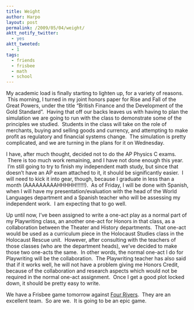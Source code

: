 ```yaml
---
title: Weight
author: Harpo
layout: post
permalink: /2009/05/04/weight/
aktt_notify_twitter:
  - yes
aktt_tweeted:
  - 1
tags:
  - friends
  - frisbee
  - math
  - school
---
```

My academic load is finally starting to lighten up, for a variety of reasons.  This morning, I turned in my joint honors paper for Rise and Fall of the Great Powers, under the title &#8220;British Finance and the Development of the Gold Standard&#8221;.  Having that off our backs leaves us with having to plan the simulation we are going to run with the class to demonstrate some of the principles we studied.  Students in the class will take on the role of merchants, buying and selling goods and currency, and attempting to make profit as regulatory and financial systems change.  The simulation is pretty complicated, and we are turning in the plans for it on Wednesday.

I have, after much thought, decided not to do the AP Physics C exams.  There is too much work remaining, and I have not done enough this year.  I&#8217;m still going to try to finish my independent math study, but since that doesn&#8217;t have an AP exam attached to it, it should be significantly easier.  I will need to kick it into gear, though, because I graduate in less than a month (AAAAAAAAAHHHHH!!!!!!).  As of Friday, I will be done with Spanish, when I will have my presentation/evaluation with the head of the World Languages department and a Spanish teacher who will be assessing my independent work.  I am expecting that to go well.

Up until now, I&#8217;ve been assigned to write a one-act play as a normal part of my Playwriting class, an another one-act for Honors in that class, as a collaboration between the Theater and History departments.  That one-act would be used as a curriculum piece in the Holocaust Studies class in the Holocaust Rescue unit.  However, after consulting with the teachers of those classes (who are the department heads), we&#8217;ve decided to make those two one-acts the same.  In other words, the normal one-act I do for Playwriting will be the collaboration.  The Playwriting teacher has also said that if it works well, he will not have a problem giving me Honors Credit, because of the collaboration and research aspects which would not be required in the normal one-act assignment.  Once I get a good plot locked down, it should be pretty easy to write.

We have a Frisbee game tomorrow against <a href="http://www.fourriverscharter.org/" target="_blank">Four Rivers</a>.  They are an excellent team.  So are we.  It is going to be an <span title="THE CHARTER SCHOOL SMACKDOWN!">epic game</span>.